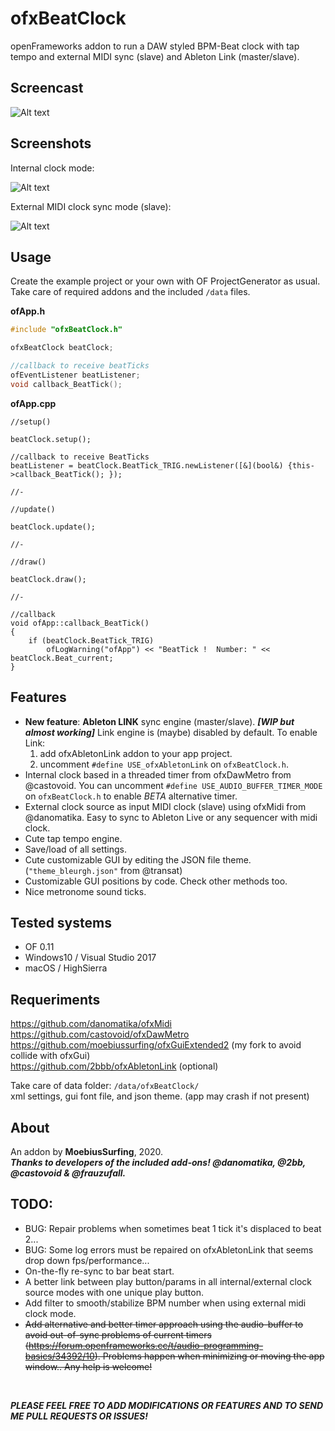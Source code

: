 # ofxBeatClock

openFrameworks addon to run a DAW styled BPM-Beat clock with tap tempo and external MIDI sync (slave) and Ableton Link (master/slave).


## Screencast
![Alt text](/ofxBeatClock.gif?raw=true "ofxBeatClock.gif")


## Screenshots

Internal clock mode:

![Alt text](/screenshot1.JPG?raw=true "screenshot1")

External MIDI clock sync mode (slave):

![Alt text](/screenshot2.JPG?raw=true "screenshot2")


## Usage

Create the example project or your own with OF ProjectGenerator as usual. Take care of required addons and the included `/data` files.

**ofApp.h**

```c++
#include "ofxBeatClock.h"

ofxBeatClock beatClock;

//callback to receive beatTicks
ofEventListener beatListener;
void callback_BeatTick();
```

**ofApp.cpp**

```
//setup()

beatClock.setup();

//callback to receive BeatTicks
beatListener = beatClock.BeatTick_TRIG.newListener([&](bool&) {this->callback_BeatTick(); });

//-

//update()

beatClock.update();

//-

//draw()

beatClock.draw();

//-

//callback
void ofApp::callback_BeatTick()
{
	if (beatClock.BeatTick_TRIG)
		ofLogWarning("ofApp") << "BeatTick !  Number: " << beatClock.Beat_current;
}
```


## Features

- **New feature**: **Ableton LINK** sync engine (master/slave). 
  **_[WIP but almost working]_**
  Link engine is (maybe) disabled by default. To enable Link:
  1. add ofxAbletonLink addon to your app project. 
  2. uncomment `#define USE_ofxAbletonLink` on `ofxBeatClock.h`. 
- Internal clock based in a threaded timer from ofxDawMetro from @castovoid.
  You can uncomment `#define USE_AUDIO_BUFFER_TIMER_MODE` on `ofxBeatClock.h` to enable *BETA* alternative timer.
- External clock source as input MIDI clock (slave) using ofxMidi from @danomatika.
  Easy to sync to Ableton Live or any sequencer with midi clock.
- Cute tap tempo engine.
- Save/load of all settings.
- Cute customizable GUI by editing the JSON file theme. (`"theme_bleurgh.json"` from @transat)
- Customizable GUI positions by code. Check other methods too.
- Nice metronome sound ticks.



## Tested systems

- OF 0.11
- Windows10 / Visual Studio 2017
- macOS / HighSierra



## Requeriments

https://github.com/danomatika/ofxMidi  
https://github.com/castovoid/ofxDawMetro  
https://github.com/moebiussurfing/ofxGuiExtended2 (my fork to avoid collide with ofxGui)  
https://github.com/2bbb/ofxAbletonLink (optional)

Take care of data folder:
`/data/ofxBeatClock/`  
xml settings, gui font file, and json theme. (app may crash if not present)



## About

An addon by **MoebiusSurfing**, 2020.  
**_Thanks to developers of the included add-ons! @danomatika, @2bb, @castovoid & @frauzufall._**



## TODO:

- BUG: Repair problems when sometimes beat 1 tick it's displaced to beat 2...
- BUG: Some log errors must be repaired on ofxAbletonLink that seems drop down fps/performance...
- On-the-fly re-sync to bar beat start.
- A better link between play button/params in all internal/external clock source modes with one unique play button.  
- Add filter to smooth/stabilize BPM number when using external midi clock mode.
- ~~Add alternative and better timer approach using the audio-buffer to avoid out-of-sync problems of current timers (https://forum.openframeworks.cc/t/audio-programming-basics/34392/10). Problems happen when minimizing or moving the app window.. Any help is welcome!~~

<br/>


**_PLEASE FEEL FREE TO ADD MODIFICATIONS OR FEATURES AND TO SEND ME PULL REQUESTS OR ISSUES!_**

